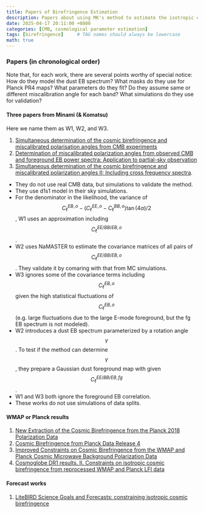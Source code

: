 ```yaml
---
title: Papers of Birefringence Estimation
description: Papers about using MK's method to estimate the isotropic cosmic birefringence angle.
date: 2025-04-17 20:11:00 +0800
categories: [CMB, cosmological parameter estimation]
tags: [birefringence]     # TAG names should always be lowercase
math: true
---
```


### Papers (in chronological order)

Note that, for each work, there are several points worthy of special notice: How do they model the dust EB spectrum? What masks do they use for Planck PR4 maps? What parameters do they fit? Do they assume same or different miscalibration angle for each band? What simulations do they use for validation?

#### Three papers from Minami (& Komatsu)

Here we name them as W1, W2, and W3.

1. [Simultaneous determination of the cosmic birefringence and miscalibrated polarisation angles from CMB experiments](https://arxiv.org/abs/1904.12440)
2. [Determination of miscalibrated polarization angles from observed CMB and foreground EB power spectra: Application to partial-sky observation](https://arxiv.org/abs/2002.03572)
3. [Simultaneous determination of the cosmic birefringence and miscalibrated polarization angles II: Including cross frequency spectra](https://arxiv.org/abs/2006.15982). 

- They do not use real CMB data, but simulations to validate the method.
- They use d1s1 model in their sky simulations.
- For the denominator in the likelihood, the variance of $$C_\ell^{EB,o}-({C}_\ell^{EE,o}-{C}_\ell^{BB,o}){\tan(4\alpha)}/{2}$$, W1 uses an approximation including $${C}_\ell^{EE/BB/EB,o}$$.
- W2 uses NaMASTER to estimate the covariance matrices of all pairs of $${C}_\ell^{EE/BB/EB,o}$$. They validate it by comaring with that from MC simulations.
- W3 ignores some of the covariance terms including $${C}_\ell^{EB,o}$$ given the high statistical fluctuations of $${C}_\ell^{EB,o}$$ (e.g. large fluctuations due to the large E-mode foreground, but the fg EB spectrum is not modeled).
- W2 introduces a dust EB spectrum parameterized by a rotation angle $$\gamma$$. To test if the method can determine $$\gamma$$, they prepare a Gaussian dust foreground map with given $${C}_\ell^{EE/BB/EB,fg}$$.
- W1 and W3 both ignore the foreground EB correlation.
- These works do not use simulations of data splits.


#### WMAP or Planck results

1. [New Extraction of the Cosmic Birefringence from the Planck 2018 Polarization Data](https://arxiv.org/abs/2011.11254)
2. [Cosmic Birefringence from Planck Data Release 4](https://arxiv.org/abs/2201.07682)
3. [Improved Constraints on Cosmic Birefringence from the WMAP and Planck Cosmic Microwave Background Polarization Data](https://arxiv.org/abs/2205.13962)
4. [Cosmoglobe DR1 results. II. Constraints on isotropic cosmic birefringence from reprocessed WMAP and Planck LFI data](https://arxiv.org/abs/2305.02268)

#### Forecast works

1. [LiteBIRD Science Goals and Forecasts: constraining isotropic cosmic birefringence](https://arxiv.org/abs/2503.22322)
